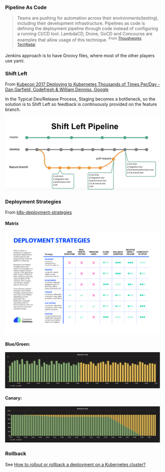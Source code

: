 ### Pipeline As Code

> Teams are pushing for automation across their environments(testing), including their development infrastructure. Pipelines as code is defining the deployment pipeline through code instead of configuring a running CI/CD tool. LambdaCD, Drone, GoCD and Concourse are examples that allow usage of this technique. <sup>From [Thoughworks TechRadar](https://www.thoughtworks.com/radar/techniques/pipelines-as-code)</sup>

Jenkins approach is to have Groovy files, where most of the other players use yaml.


### Shift Left
From [Kubecon 2017 Deploying to Kubernetes Thousands of Times Per/Day - Dan Garfield, Codefresh & William Denniss, Google](https://schd.ws/hosted_files/kccncna17/2c/Kubecon%20-%20Deploying%20Thousands.pdf)

In the Typical Dev/Release Process, Staging becomes a bottleneck, so the solution is to Shift Left so feedback is continuously provided on the feature branch.

![alt text](../images/ShiftLeft.png)

### Deployment Strategies

From [k8s-deployment-strategies](https://github.com/ContainerSolutions/k8s-deployment-strategies)

#### Matrix
![Deployment strategies](../images/zdecision-diagram.png)

#### Blue/Green:

![Kubernetes deployment blue-green](../images/grafana-blue-green.png)

#### Canary:

![Kubernetes deployment canary](../images/grafana-canary.png)

### Rollback
See [How to rollout or rollback a deployment on a Kubernetes cluster?](https://romain.dorgueil.net/blog/en/tips/2016/08/27/rollout-rollback-kubernetes-deployment.html)
